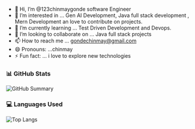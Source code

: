 - 👋 Hi, I’m @123chinmaygonde software Engineer
- 👀 I’m interested in ... Gen AI Development, Java full stack development , Mern Development an love to contribute on projects.
- 🌱 I’m currently learning ... Test Driven Development and Devops.
- 💞️ I’m looking to collaborate on ... Java full stack projects 
- 📫 How to reach me ... gondechinmay@gmail.com 
- 😄 Pronouns: ...chinmay
- ⚡ Fun fact: ... i love to explore new technologies

<!---
123chinmaygonde/123chinmaygonde is a ✨ special ✨ repository because its `README.md` (this file) appears on your GitHub profile.
You can click the Preview link to take a look at your changes.
--->

### 📊 GitHub Stats



![GitHub Summary](https://github-profile-summary-cards.vercel.app/api/cards/stats?username=123chinmaygonde&theme=tokyonight)

### 💻 Languages Used
![Top Langs](https://github-readme-stats-git-masterrstaa-rickstaa.vercel.app/api/top-langs/?username=123chinmaygonde&layout=compact&theme=tokyonight)

